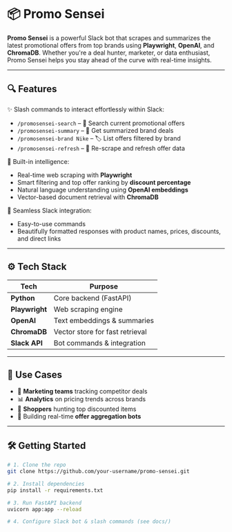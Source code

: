 # 📦 Promo Sensei

**Promo Sensei** is a powerful Slack bot that scrapes and summarizes the latest promotional offers from top brands using **Playwright**, **OpenAI**, and **ChromaDB**. Whether you're a deal hunter, marketer, or data enthusiast, Promo Sensei helps you stay ahead of the curve with real-time insights.

---

## 🔍 Features

✨ Slash commands to interact effortlessly within Slack:
- `/promosensei-search` – 🔎 Search current promotional offers
- `/promosensei-summary` – 📄 Get summarized brand deals
- `/promosensei-brand Nike` – 🏷️ List offers filtered by brand
- `/promosensei-refresh` – 🔁 Re-scrape and refresh offer data

🧠 Built-in intelligence:
- Real-time web scraping with **Playwright**
- Smart filtering and top offer ranking by **discount percentage**
- Natural language understanding using **OpenAI embeddings**
- Vector-based document retrieval with **ChromaDB**

💬 Seamless Slack integration:
- Easy-to-use commands
- Beautifully formatted responses with product names, prices, discounts, and direct links

---

## ⚙️ Tech Stack

| Tech        | Purpose                    |
|-------------|----------------------------|
| **Python**  | Core backend (FastAPI)     |
| **Playwright** | Web scraping engine    |
| **OpenAI**  | Text embeddings & summaries |
| **ChromaDB** | Vector store for fast retrieval |
| **Slack API** | Bot commands & integration |

---

## 🚀 Use Cases

- 💼 **Marketing teams** tracking competitor deals
- 📊 **Analytics** on pricing trends across brands
- 🛒 **Shoppers** hunting top discounted items
- 🤖 Building real-time **offer aggregation bots**

---

## 🛠️ Getting Started

```bash
# 1. Clone the repo
git clone https://github.com/your-username/promo-sensei.git

# 2. Install dependencies
pip install -r requirements.txt

# 3. Run FastAPI backend
uvicorn app:app --reload

# 4. Configure Slack bot & slash commands (see docs/)
